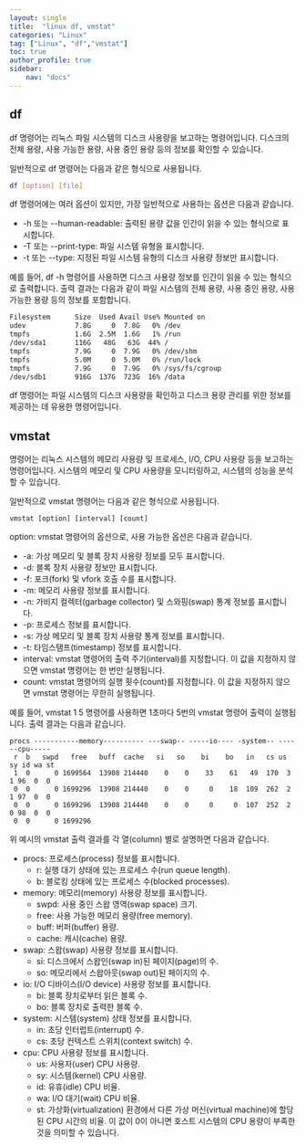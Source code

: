 ```yaml
---
layout: single
title:  "linux df, vmstat"
categories: "Linux"
tag: ["Linux", "df","vmstat"]
toc: true
author_profile: true
sidebar:
    nav: "docs"
---
```


## df
df 명령어는 리눅스 파일 시스템의 디스크 사용량을 보고하는 명령어입니다. 디스크의 전체 용량, 사용 가능한 용량, 사용 중인 용량 등의 정보를 확인할 수 있습니다.

일반적으로 df 명령어는 다음과 같은 형식으로 사용됩니다.
```bash
df [option] [file]
```

df 명령어에는 여러 옵션이 있지만, 가장 일반적으로 사용하는 옵션은 다음과 같습니다.

- -h 또는 --human-readable: 출력된 용량 값을 인간이 읽을 수 있는 형식으로 표시합니다.
- -T 또는 --print-type: 파일 시스템 유형을 표시합니다.
- -t 또는 --type: 지정된 파일 시스템 유형의 디스크 사용량 정보만 표시합니다.

예를 들어, df -h 명령어를 사용하면 디스크 사용량 정보를 인간이 읽을 수 있는 형식으로 출력합니다. 출력 결과는 다음과 같이 파일 시스템의 전체 용량, 사용 중인 용량, 사용 가능한 용량 등의 정보를 포함합니다.

```bash
Filesystem      Size  Used Avail Use% Mounted on
udev            7.8G     0  7.8G   0% /dev
tmpfs           1.6G  2.5M  1.6G   1% /run
/dev/sda1       116G   48G   63G  44% /
tmpfs           7.9G     0  7.9G   0% /dev/shm
tmpfs           5.0M     0  5.0M   0% /run/lock
tmpfs           7.9G     0  7.9G   0% /sys/fs/cgroup
/dev/sdb1       916G  137G  723G  16% /data
```
df 명령어는 파일 시스템의 디스크 사용량을 확인하고 디스크 용량 관리를 위한 정보를 제공하는 데 유용한 명령어입니다.

## vmstat
명령어는 리눅스 시스템의 메모리 사용량 및 프로세스, I/O, CPU 사용량 등을 보고하는 명령어입니다. 시스템의 메모리 및 CPU 사용량을 모니터링하고, 시스템의 성능을 분석할 수 있습니다.

일반적으로 vmstat 명령어는 다음과 같은 형식으로 사용됩니다.
```
vmstat [option] [interval] [count]
```

option: vmstat 명령어의 옵션으로, 사용 가능한 옵션은 다음과 같습니다.
- -a: 가상 메모리 및 블록 장치 사용량 정보를 모두 표시합니다.
- -d: 블록 장치 사용량 정보만 표시합니다.
- -f: 포크(fork) 및 vfork 호출 수를 표시합니다.
- -m: 메모리 사용량 정보를 표시합니다.
- -n: 가비지 컬렉터(garbage collector) 및 스와핑(swap) 통계 정보를 표시합니다.
- -p: 프로세스 정보를 표시합니다.
- -s: 가상 메모리 및 블록 장치 사용량 통계 정보를 표시합니다.
- -t: 타임스탬프(timestamp) 정보를 표시합니다.
- interval: vmstat 명령어의 출력 주기(interval)를 지정합니다. 이 값을 지정하지 않으면 vmstat 명령어는 한 번만 실행됩니다.
- count: vmstat 명령어의 실행 횟수(count)를 지정합니다. 이 값을 지정하지 않으면 vmstat 명령어는 무한히 실행됩니다.

예를 들어, vmstat 1 5 명령어를 사용하면 1초마다 5번의 vmstat 명령어 출력이 실행됩니다. 출력 결과는 다음과 같습니다.
```
procs -----------memory---------- ---swap-- -----io---- -system-- ------cpu-----
 r  b   swpd   free   buff  cache   si   so    bi    bo   in   cs us sy id wa st
 1  0      0 1699564  13908 214440    0    0    33    61   49  170  3  1 96  0  0
 0  0      0 1699296  13908 214440    0    0     0    18  109  262  2  1 97  0  0
 0  0      0 1699296  13908 214440    0    0     0     0  107  252  2  0 98  0  0
 0  0      0 1699296
```

위 예시의 vmstat 출력 결과를 각 열(column) 별로 설명하면 다음과 같습니다.

- procs: 프로세스(process) 정보를 표시합니다.
  - r: 실행 대기 상태에 있는 프로세스 수(run queue length).
  - b: 블로킹 상태에 있는 프로세스 수(blocked processes).
- memory: 메모리(memory) 사용량 정보를 표시합니다.
  - swpd: 사용 중인 스왑 영역(swap space) 크기.
  - free: 사용 가능한 메모리 용량(free memory).
  - buff: 버퍼(buffer) 용량.
  - cache: 캐시(cache) 용량.
- swap: 스왑(swap) 사용량 정보를 표시합니다.
  - si: 디스크에서 스왑인(swap in)된 페이지(page)의 수.
  - so: 메모리에서 스왑아웃(swap out)된 페이지의 수.
- io: I/O 디바이스(I/O device) 사용량 정보를 표시합니다.
  - bi: 블록 장치로부터 읽은 블록 수.
  - bo: 블록 장치로 출력한 블록 수.
- system: 시스템(system) 상태 정보를 표시합니다.
  - in: 초당 인터럽트(interrupt) 수.
  - cs: 초당 컨텍스트 스위치(context switch) 수.
- cpu: CPU 사용량 정보를 표시합니다.
  - us: 사용자(user) CPU 사용량.
  - sy: 시스템(kernel) CPU 사용량.
  - id: 유휴(idle) CPU 비율.
  - wa: I/O 대기(wait) CPU 비율.
  - st: 가상화(virtualization) 환경에서 다른 가상 머신(virtual machine)에 할당된 CPU 시간의 비율. 이 값이 0이 아니면 호스트 시스템의 CPU 용량이 부족한 것을 의미할 수 있습니다.


